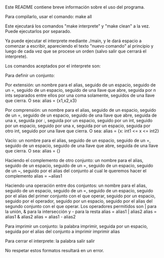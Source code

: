 Este README contiene breve información sobre el uso del programa.

Para compilarlo, usar el comando:
make all

Este ejecutará los comandos "make interprete" y "make clean" a la vez.
Puede ejecutarlos por separado.

Ya puede ejecutar el interprete mediante ./main, y le dará espacio a comenzar a escribir, apareciendo el texto "nuevo comando" al principio y luego de cada vez que se procese un orden (salvo salir que cerrará el interprete).

Los comandos aceptados por el interprete son:


Para definir un conjunto:

Por extensión: un nombre para el alias, seguido de un espacio, seguido de un =, seguido de un espacio, seguido de una llave que abre, seguida por n ints separados entre ellos por una coma solamente, seguidos de una llave que cierra. O sea:
                        alias = {x1,x2,x3}

Por comprensión: un nombre para el alias, seguido de un espacio, seguido de un =, seguido de un espacio, seguido de una llave que abre, seguida de una x, seguida por :, seguida por un espacio, seguido por un int, seguido por un espacio, seguido por una x, seguida por un espacio, seguida por otro int, seguido por una llave que cierra. O sea:
                        alias = {x: int1 <= x <= int2}

Vacío: un nombre para el alias, seguido de un espacio, seguido de un =, seguido de un espacio, seguido de una llave que abre, seguida de una llave que cierra. O sea:
                        alias = {}

Haciendo el complemento de otro conjunto: un nombre para el alias, seguido de un espacio, seguido de un =, seguido de un espacio, seguido de un ~, seguido por el alias del conjunto al cual le queremos hacer el complemento
                        alias = ~alias1

Haciendo una operación entre dos conjuntos: un nombre para el alias, seguido de un espacio, seguido de un =, seguido de un espacio, seguido por el alias del primer conjunto con el que operar, seguido por un espacio, seguido por el operador, seguido por un espacio, seguido por el alias del segundo conjunto con el que operar. Los operadores permitidos son | para la unión, & para la intersección y - para la resta
                        alias = alias1 | alias2
                        alias = alias1 & alias2
                        alias = alias1 - alias2


Para imprimir un conjunto: la palabra imprimir, seguida por un espacio, seguida por el alias del conjunto a imprimir
                        imprimir alias


Para cerrar el interprete: la palabra salir
                        salir


No respetar estos formatos resultará en un error.
